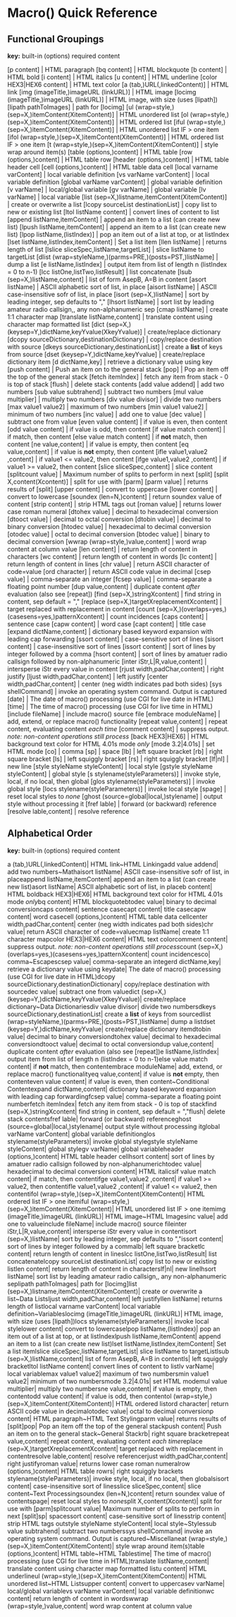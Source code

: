  
# Macro() Quick Reference
## Functional Groupings


**key:** built-in \(options\) required content


 &#91;p content&#93; |  HTML paragraph
 &#91;bq content&#93; |  HTML blockquote
 &#91;b content&#93; |  HTML bold
 &#91;i content&#93; |  HTML italics
 &#91;u content&#93; |  HTML underline
 &#91;color HEX3&#124;HEX6 content&#93; |  HTML text color
 &#91;a \(tab&#44;\)URL\(&#44;linkedContent\)&#93; |  HTML link
 &#91;img \(imageTitle&#44;\)imageURL \(linkURL\)&#93; |  HTML image
 &#91;locimg \(imageTitle&#44;\)imageURL \(linkURL\)&#93; |  HTML image, with size (uses &#91;lipath&#93;)
 &#91;lipath pathToImages&#93; |  path for &#91;locimg&#93;
 &#91;ul \(wrap=style&#44;\)\(sep=X&#44;\)itemContent\(XitemContent\)&#93; |  HTML unordered list
 &#91;ol \(wrap=style&#44;\)\(sep=X&#44;\)itemContent\(XitemContent\)&#93; |  HTML ordered list
 &#91;iful \(wrap=style&#44;\)\(sep=X&#44;\)itemContent\(XitemContent\)&#93; |  HTML unordered list IF &gt; one item
 &#91;ifol \(wrap=style&#44;\)\(sep=X&#44;\)itemContent\(XitemContent\)&#93; |  HTML ordered list IF &gt; one item
 &#91;t \(wrap=style&#44;\)\(sep=X&#44;\)itemContent\(XitemContent\)&#93; |  style wrap around item(s)
 &#91;table \(options&#44;\)content&#93; |  HTML table
 &#91;row \(options&#44;\)content&#93; |  HTML table row
 &#91;header \(options&#44;\)content&#93; |  HTML table header cell
 &#91;cell \(options&#44;\)content&#93; |  HTML table data cell
 &#91;local varname varContent&#93; |  local variable definition
 &#91;vs varName varContent&#93; |  local variable definition
 &#91;global varName varContent&#93; |  global variable definition
 &#91;v varName&#93; |  local/global variable
 &#91;gv varName&#93; |  global variable
 &#91;lv varName&#93; |  local variable
 &#91;list \(sep=X&#44;\)listname&#44;itemContent\(XitemContent\)&#93; |  create or overwrite a list
 &#91;lcopy sourceList destinationList&#93; |  copy list to new or existing list
 &#91;ltol listName content&#93; |  convert lines of content to list
 &#91;append listName&#44;itemContent&#93; |  append an item to a list (can create new list)
 &#91;lpush listName&#44;itemContent&#93; |  append an item to a list (can create new list)
 &#91;lpop listName&#44;\(listIndex\)&#93; |  pop an item out of a list at top, or at listIndex
 &#91;lset listName&#44;listIndex&#44;itemContent&#93; |  Set a list item
 &#91;llen listName&#93; |  returns length of list
 &#91;lslice sliceSpec&#44;listName&#44;targetList&#93; |  slice listName to targetList
 &#91;dlist \(wrap=styleName&#44;\)\(parms=PRE&#44;\)\(posts=PST&#44;\)listName&#93; |  dump a list
 &#91;e listName&#44;listIndex&#93; |  output item from list of length n (listIndex = 0 to n-1)
 &#91;lcc listOne&#44;listTwo&#44;listResult&#93; |  list concatenate
 &#91;lsub \(sep=X&#44;\)listName&#44;content&#93; |  list of form AsepB, A=B in content
 &#91;asort listName&#93; |  ASCII alphabetic sort of list&#44; in place
 &#91;aisort listName&#93; |  ASCII case-insensitive sofr of list&#44; in place
 &#91;isort \(sep=X&#44;\)listName&#93; |  sort by leading integer&#44; sep defaults to &quot;&#44;&quot;
 &#91;lhsort listName&#93; |  sort list by leading amateur radio callsign&#44;, any non-alphanumeric sep
 &#91;cmap listName&#93; |  create 1:1 character map
 &#91;translate listName&#44;content&#93; |  translate content using character map formatted list
 &#91;dict \(sep=X&#44;\)\(keysep=Y&#44;\)dictName&#44;keyYvalue\(XkeyYvalue\)&#93; |  create/replace dictionary
 &#91;dcopy sourceDictionary&#44;destinationDictionary&#93; |  copy/replace destination with source
 &#91;dkeys sourceDictionary&#44;destinationList&#93; |  create a <b>list</b> of keys from source
 &#91;dset \(keysep=Y&#44;\)dictName&#44;keyYvalue&#93; |  create/replace dictionary item
 &#91;d dictName&#44;key&#93; |  retrieve a dictionary value using key
 &#91;push content&#93; |  Push an item on to the general stack
 &#91;pop&#93; |  Pop an item off the top of the general stack
 &#91;fetch itemIndex&#93; |  fetch any item from stack - 0 is top of stack
 &#91;flush&#93; |  delete stack contents
 &#91;add value addend&#93; |  add two numbers
 &#91;sub value subtrahend&#93; |  subtract two numbers
 &#91;mul value multiplier&#93; |  multiply two numbers
 &#91;div value divisor&#93; |  divide two numbers
 &#91;max value1 value2&#93; |  maximum of two numbers
 &#91;min value1 value2&#93; |  minimum of two numbers
 &#91;inc value&#93; |  add one to value
 &#91;dec value&#93; |  subtract one from value
 &#91;even value content&#93; |  if value is even&#44; then content
 &#91;odd value content&#93; |  if value is odd&#44; then content
 &#91;if value match content&#93; |  if match&#44; then content
 &#91;else value match content&#93; |  if <b>not</b> match&#44; then content
 &#91;ne value&#44;content&#93; |  if value is empty&#44; then content
 &#91;eq value&#44;content&#93; |  if value is <b>not</b> empty&#44; then content
 &#91;ifle value1&#44;value2 &#44;content&#93; |  if value1 &lt;= value2&#44; then content
 &#91;ifge value1&#44;value2 &#44;content&#93; |  if value1 &gt;= value2&#44; then content
 &#91;slice sliceSpec&#44;content&#93; |  slice content
 &#91;splitcount value&#93; |  Maximum number of splits to perform in next &#91;split&#93;
 &#91;split X&#44;content\(Xcontent\)&#93; |  split for use with &#91;parm&#93;
 &#91;parm value&#93; |  returns results of &#91;split&#93;
 &#91;upper content&#93; |  convert to uppercase
 &#91;lower content&#93; |  convert to lowercase
 &#91;soundex \(len=N&#44;\)content&#93; |  return soundex value of content
 &#91;strip content&#93; |  strip HTML tags out
 &#91;roman value&#93; |  returns lower case roman numeral
 &#91;dtohex value&#93; |  decimal to hexadecimal conversion
 &#91;dtooct value&#93; |  decimal to octal conversion
 &#91;dtobin value&#93; |  decimal to binary conversion
 &#91;htodec value&#93; |  hexadecimal to decimal conversion
 &#91;otodec value&#93; |  octal to decimal conversion
 &#91;btodec value&#93; |  binary to decimal conversion
 &#91;wwrap \(wrap=style&#44;\)value&#44;content&#93; |  word wrap content at column value
 &#91;len content&#93; |  return length of content in characters
 &#91;wc content&#93; |  return length of content in words
 &#91;lc content&#93; |  return length of content in lines
 &#91;chr value&#93; |  return ASCII character of code=value
 &#91;ord character&#93; |  return ASCII code value in decimal
 &#91;csep value&#93; |  comma-separate an integer
 &#91;fcsep value&#93; |  comma-separate a floating point number
 &#91;dup value&#44;content&#93; |  duplicate content <i>after</i> evaluation (also see &#91;repeat&#93;)
 &#91;find \(sep=X&#44;\)stringXcontent&#93; |  find string in content&#44; sep default = &quot;&#44;&quot;
 &#91;replace \(sep=X&#44;\)targetXreplacementXcontent&#93; |  target replaced with replacement in content
 &#91;count \(sep=X&#44;\)\(overlaps=yes&#44;\)\(casesens=yes&#44;\)patternXcontent&#93; |  count incidences
 &#91;caps content&#93; |  sentence case
 &#91;capw content&#93; |  word case
 &#91;capt content&#93; |  title case
 &#91;expand dictName&#44;content&#93; |  dictionary based keyword expansion with leading cap forwarding
 &#91;ssort content&#93; |  case-sensitive sort of lines
 &#91;sisort content&#93; |  case-insensitive sort of lines
 &#91;issort content&#93; |  sort of lines by integer followed by a comma
 &#91;hsort content&#93; |  sort of lines by amatuer radio callsign followed by non-alphanumeric
 &#91;inter iStr&#44;L&#124;R&#44;value&#44;content&#93; |  intersperse iStr every value in content
 &#91;rjust width&#44;padChar&#44;content&#93; |  right justify
 &#91;ljust width&#44;padChar&#44;content&#93; |  left justify
 &#91;center width&#44;padChar&#44;content&#93; |  center (neg width indicates pad both sides)
 &#91;sys shellCommand&#93; |  invoke an operating system command. Output is captured
 &#91;date&#93; |  The date of macro() processing (use CGI for live date in HTML)
 &#91;time&#93; |  The time of macro() processing (use CGI for live time in HTML)
 &#91;include fileName&#93; |  include macro() source file
 &#91;embrace moduleName&#93; |  add&#44; extend&#44; or replace macro() functionality
 &#91;repeat value&#44;content&#93; |  repeat content&#44; evaluating content <i>each time</i>
 &#91;comment content&#93; |  suppress output. <i>note: non-content operations still process</i>
 &#91;back HEX3&#124;HEX6&#93; |  HTML background text color for HTML 4.01s mode <i>only</i>
 &#91;mode 3.2&#124;4.01s&#93; |  set HTML mode
 &#91;co&#93; |  comma
 &#91;sp&#93; |  space
 &#91;lb&#93; |  left square bracket
 &#91;rb&#93; |  right square bracket
 &#91;ls&#93; |  left squiggly bracket
 &#91;rs&#93; |  right squiggly bracket
 &#91;lf&#124;nl&#93; |  new line
 &#91;style styleName styleContent&#93; |  local style
 &#91;gstyle styleName styleContent&#93; |  global style
 &#91;s stylename\(styleParameters\)&#93; |  invoke style&#44; local&#44; if no local&#44; then global
 &#91;glos stylename\(styleParameters\)&#93; |  invoke global style
 &#91;locs stylename\(styleParameters\)&#93; |  invoke local style
 &#91;spage&#93; |  reset local styles to <i>none</i>
 &#91;ghost \(source=global&#124;local&#44;\)stylename&#93; |  output style without processing it
 &#91;fref lable&#93; |  forward (or backward) reference
 &#91;resolve lable&#44;content&#93; |  resolve reference


## Alphabetical Order

**key:** built-in \(options\) required content


a \(tab&#44;\)URL\(&#44;linkedContent\)| HTML link~HTML Linkingadd value addend| add two numbers~Mathaisort listName| ASCII case-insensitive sofr of list&#44; in placeappend listName&#44;itemContent| append an item to a list (can create new list)asort listName| ASCII alphabetic sort of list&#44; in placeb content| HTML boldback HEX3&#124;HEX6| HTML background text color for HTML 4.01s mode <i>only</i>bq content| HTML blockquotebtodec value| binary to decimal conversioncaps content| sentence casecapt content| title casecapw content| word casecell \(options&#44;\)content| HTML table data cellcenter width&#44;padChar&#44;content| center (neg width indicates pad both sides)chr value| return ASCII character of code=valuecmap listName| create 1:1 character mapcolor HEX3&#124;HEX6 content| HTML text colorcomment content| suppress output. <i>note: non-content operations still process</i>count \(sep=X&#44;\)\(overlaps=yes&#44;\)\(casesens=yes&#44;\)patternXcontent| count incidencesco| comma~Escapescsep value| comma-separate an integerd dictName&#44;key| retrieve a dictionary value using keydate| The date of macro() processing (use CGI for live date in HTML)dcopy sourceDictionary&#44;destinationDictionary| copy/replace destination with sourcedec value| subtract one from valuedict \(sep=X&#44;\)\(keysep=Y&#44;\)dictName&#44;keyYvalue\(XkeyYvalue\)| create/replace dictionary~Data Dictionariesdiv value divisor| divide two numbersdkeys sourceDictionary&#44;destinationList| create a <b>list</b> of keys from sourcedlist \(wrap=styleName&#44;\)\(parms=PRE&#44;\)\(posts=PST&#44;\)listName| dump a listdset \(keysep=Y&#44;\)dictName&#44;keyYvalue| create/replace dictionary itemdtobin value| decimal to binary conversiondtohex value| decimal to hexadecimal conversiondtooct value| decimal to octal conversiondup value&#44;content| duplicate content <i>after</i> evaluation (also see &#91;repeat&#93;)e listName&#44;listIndex| output item from list of length n (listIndex = 0 to n-1)else value match content| if <b>not</b> match&#44; then contentembrace moduleName| add&#44; extend&#44; or replace macro() functionalityeq value&#44;content| if value is <b>not</b> empty&#44; then contenteven value content| if value is even&#44; then content~Conditional Contentexpand dictName&#44;content| dictionary based keyword expansion with leading cap forwardingfcsep value| comma-separate a floating point numberfetch itemIndex| fetch any item from stack - 0 is top of stackfind \(sep=X&#44;\)stringXcontent| find string in content&#44; sep default = &quot;&#44;&quot;flush| delete stack contentsfref lable| forward (or backward) referenceghost \(source=global&#124;local&#44;\)stylename| output style without processing itglobal varName varContent| global variable definitionglos stylename\(styleParameters\)| invoke global stylegstyle styleName styleContent| global stylegv varName| global variableheader \(options&#44;\)content| HTML table header cellhsort content| sort of lines by amatuer radio callsign followed by non-alphanumerichtodec value| hexadecimal to decimal conversioni content| HTML italicsif value match content| if match&#44; then contentifge value1&#44;value2 &#44;content| if value1 &gt;= value2&#44; then contentifle value1&#44;value2 &#44;content| if value1 &lt;= value2&#44; then contentifol \(wrap=style&#44;\)\(sep=X&#44;\)itemContent\(XitemContent\)| HTML ordered list IF &gt; one itemiful \(wrap=style&#44;\)\(sep=X&#44;\)itemContent\(XitemContent\)| HTML unordered list IF &gt; one itemimg \(imageTitle&#44;\)imageURL \(linkURL\)| HTML image~HTML Imagesinc value| add one to valueinclude fileName| include macro() source fileinter iStr&#44;L&#124;R&#44;value&#44;content| intersperse iStr every value in contentisort \(sep=X&#44;\)listName| sort by leading integer&#44; sep defaults to &quot;&#44;&quot;issort content| sort of lines by integer followed by a commalb| left square bracketlc content| return length of content in lineslcc listOne&#44;listTwo&#44;listResult| list concatenatelcopy sourceList destinationList| copy list to new or existing listlen content| return length of content in characterslf&#124;nl| new linelhsort listName| sort list by leading amateur radio callsign&#44;, any non-alphanumeric seplipath pathToImages| path for &#91;locimg&#93;list \(sep=X&#44;\)listname&#44;itemContent\(XitemContent\)| create or overwrite a list~Data Listsljust width&#44;padChar&#44;content| left justifyllen listName| returns length of listlocal varname varContent| local variable definition~Variableslocimg \(imageTitle&#44;\)imageURL \(linkURL\)| HTML image, with size (uses &#91;lipath&#93;)locs stylename\(styleParameters\)| invoke local stylelower content| convert to lowercaselpop listName&#44;\(listIndex\)| pop an item out of a list at top, or at listIndexlpush listName&#44;itemContent| append an item to a list (can create new list)lset listName&#44;listIndex&#44;itemContent| Set a list itemlslice sliceSpec&#44;listName&#44;targetList| slice listName to targetListlsub \(sep=X&#44;\)listName&#44;content| list of form AsepB, A=B in contentls| left squiggly bracketltol listName content| convert lines of content to listlv varName| local variablemax value1 value2| maximum of two numbersmin value1 value2| minimum of two numbersmode 3.2&#124;4.01s| set HTML modemul value multiplier| multiply two numbersne value&#44;content| if value is empty&#44; then contentodd value content| if value is odd&#44; then contentol \(wrap=style&#44;\)\(sep=X&#44;\)itemContent\(XitemContent\)| HTML ordered listord character| return ASCII code value in decimalotodec value| octal to decimal conversionp content| HTML paragraph~HTML Text Stylingparm value| returns results of &#91;split&#93;pop| Pop an item off the top of the general stackpush content| Push an item on to the general stack~General Stackrb| right square bracketrepeat value&#44;content| repeat content&#44; evaluating content <i>each time</i>replace \(sep=X&#44;\)targetXreplacementXcontent| target replaced with replacement in contentresolve lable&#44;content| resolve referencerjust width&#44;padChar&#44;content| right justifyroman value| returns lower case roman numeralrow \(options&#44;\)content| HTML table rowrs| right squiggly brackets stylename\(styleParameters\)| invoke style&#44; local&#44; if no local&#44; then globalsisort content| case-insensitive sort of linesslice sliceSpec&#44;content| slice content~Text Processingsoundex \(len=N&#44;\)content| return soundex value of contentspage| reset local styles to <i>none</i>split X&#44;content\(Xcontent\)| split for use with &#91;parm&#93;splitcount value| Maximum number of splits to perform in next &#91;split&#93;sp| spacessort content| case-sensitive sort of linesstrip content| strip HTML tags outstyle styleName styleContent| local style~Stylessub value subtrahend| subtract two numberssys shellCommand| invoke an operating system command. Output is captured~Miscellaneat \(wrap=style&#44;\)\(sep=X&#44;\)itemContent\(XitemContent\)| style wrap around item(s)table \(options&#44;\)content| HTML table~HTML Tablestime| The time of macro() processing (use CGI for live time in HTML)translate listName&#44;content| translate content using character map formatted listu content| HTML underlineul \(wrap=style&#44;\)\(sep=X&#44;\)itemContent\(XitemContent\)| HTML unordered list~HTML Listsupper content| convert to uppercasev varName| local/global variablevs varName varContent| local variable definitionwc content| return length of content in wordswwrap \(wrap=style&#44;\)value&#44;content| word wrap content at column value

